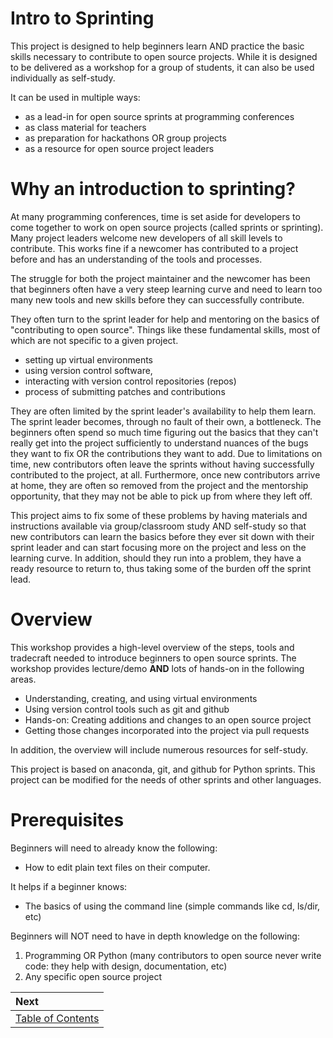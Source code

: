 # Intro to Sprinting

This project is designed to help beginners learn AND practice the basic skills necessary to contribute to open source projects. While it is designed to be delivered as a workshop for a group of students, it can also be used individually as self-study.

It can be used in multiple ways:

* as a lead-in for open source sprints at programming conferences
* as class material for teachers
* as preparation for hackathons OR group projects
* as a resource for open source project leaders

# Why an introduction to sprinting?

At many programming conferences, time is set aside for developers to come together to work on open source projects (called sprints or sprinting). Many project leaders welcome new developers of all skill levels to contribute. This works fine if a newcomer has contributed to a project before and has an understanding of the tools and processes. 

The struggle for both the project maintainer and the newcomer has been that beginners often have a very steep learning curve and need to learn too many new tools and new skills before they can successfully contribute. 

They often turn to the sprint leader for help and mentoring on the basics of "contributing to open source". Things like these fundamental skills, most of which are not specific to a given project.

* setting up virtual environments
* using version control software,
* interacting with version control repositories (repos)
* process of submitting patches and contributions

They are often limited by the sprint leader's availability to help them learn. The sprint leader becomes, through no fault of their own, a bottleneck. The beginners often spend so much time figuring out the basics that they can't really get into the project sufficiently to understand nuances of the bugs they want to fix OR the contributions they want to add. Due to limitations on time, new contributors often leave the sprints without having successfully contributed to the project, at all. Furthermore, once new contributors arrive at home, they are often so removed from the project and the mentorship opportunity, that they may not be able to pick up from where they left off.

This project aims to fix some of these problems by having materials and instructions available via group/classroom study AND self-study so that new contributors can learn the basics before they ever sit down with their sprint leader and can start focusing more on the project and less on the learning curve. In addition, should they run into a problem, they have a ready resource to return to, thus taking some of the burden off the sprint lead.

# Overview

This workshop provides a high-level overview of the steps, tools and tradecraft needed to introduce beginners to open source sprints. The workshop provides lecture/demo **AND** lots of hands-on in the following areas.

* Understanding, creating, and using virtual environments
* Using version control tools such as git and github
* Hands-on: Creating additions and changes to an open source project
* Getting those changes incorporated into the project via pull requests

In addition, the overview will include numerous resources for self-study.

This project is based on anaconda, git, and github for Python sprints.
This project can be modified for the needs of other sprints and other languages.

# Prerequisites

Beginners will need to already know the following:

* How to edit plain text files on their computer.

It helps if a beginner knows:

* The basics of using the command line (simple commands like cd, ls/dir, etc)

Beginners will NOT need to have in depth knowledge on the following:

1. Programming OR Python (many contributors to open source never write code: they help with design, documentation, etc)
2. Any specific open source project


| Next |
|:---------|
| [Table of Contents](./class_materials/README.md) |
